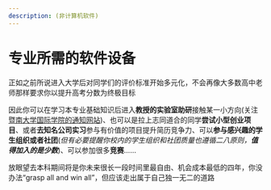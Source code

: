 ```yaml
---
description: (非计算机软件)
---
```


# 专业所需的软件设备

正如之前所说进入大学后对同学们的评价标准开始多元化，不会再像大多数高中老师那样要求你以提升高考分数为终极目标

因此你可以在学习本专业基础知识后进入**教授的实验室助研**接触某一小方向(关注[暨南大学国际学院的通知网站](https://ischool.jnu.edu.cn/\_t1495/19857/list.htm))、也可以是拉上志同道合的同学**尝试小型创业项目**、或者**去知名公司实习**参与有价值的项目提升简历竞争力、可以**参与感兴趣的学生组织或者社团**(_但有必要提醒你校内的学生组织和社团质量也遵循二八原则，**值得加入的是少数**_)、可以参加很多**竞赛**……

放眼望去本科期间将是你未来很长一段时间里最自由、机会成本最低的四年，你没办法“grasp all and win all”，但应该走出属于自己独一无二的道路
